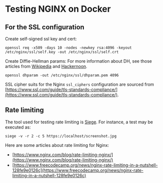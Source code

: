 # Testing NGINX on Docker

## For the SSL configuration

Create self-signed ssl key and cert:

```
openssl req -x509 -days 10 -nodes -newkey rsa:4096 -keyout /etc/nginx/ssl/self.key -out /etc/nginx/ssl/self.crt
```

Create Diffie-Hellman params:
For more information about DH, see those articles from [Wikipedia](https://en.wikipedia.org/wiki/Diffie%E2%80%93Hellman_key_exchange) and [Hackernoon](https://hackernoon.com/algorithms-explained-diffie-hellman-1034210d5100).

```
openssl dhparam -out /etc/nginx/ssl/dhparam.pem 4096
```

SSL cipher suits for the Nginx `ssl_ciphers` configuration are sourced from [https://www.ssl.com/guide/tls-standards-compliance/](https://www.ssl.com/guide/tls-standards-compliance/).

## Rate limiting

The tool used for testing rate limiting is [Siege](https://www.joedog.org/siege-home/).
For instance, a test may be executed as:

```
siege -v -r 2 -c 5 https://localhost/screenshot.jpg
```

Here are some articles about rate limiting for Nginx:

- [https://www.nginx.com/blog/rate-limiting-nginx/](https://www.nginx.com/blog/rate-limiting-nginx/)
- [https://www.freecodecamp.org/news/nginx-rate-limiting-in-a-nutshell-128fe9e0126c](https://www.freecodecamp.org/news/nginx-rate-limiting-in-a-nutshell-128fe9e0126c)

